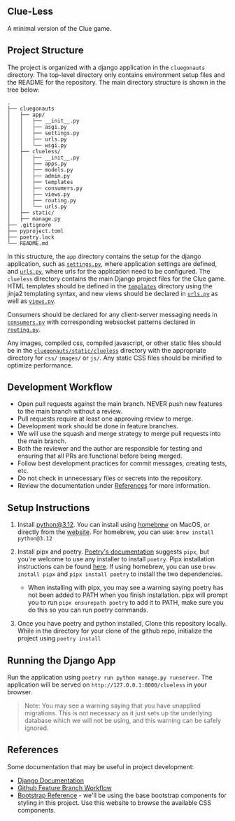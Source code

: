 ## Clue-Less

A minimal version of the Clue game.

## Project Structure

The project is organized with a django application in the `cluegonauts` directory. The top-level directory only contains environment setup files and the README for the repository. The main directory structure is shown in the tree below:

```
.
├── cluegonauts
│   ├── app/
│   │   ├── __init__.py
│   │   ├── asgi.py
│   │   ├── settings.py
│   │   ├── urls.py
│   │   └── wsgi.py
│   ├── clueless/
│   │   ├── __init__.py
│   │   ├── apps.py
│   │   ├── models.py
│   │   ├── admin.py
│   │   ├── templates
│   │   ├── consumers.py
│   │   ├── views.py
│   │   ├── routing.py
│   │   └── urls.py
│   ├── static/
│   ├── manage.py
├── .gitignore
├── pyproject.toml
├── poetry.lock
└── README.md
```

In this structure, the `app` directory contains the setup for the django application, such as [`settings.py`](/cluegonauts/app/see
), where application settings are defined, and [`urls.py`](/cluegonauts/app/urls.py), where urls for the application need to be configured. The `clueless` directory contains the main Django project files for the Clue game. HTML templates should be defined in the [`templates`](/cluegonauts/clueless/templates/) directory using the jinja2 templating syntax, and new views should be declared in [`urls.py`](/cluegonauts/clueless/urls.py) as well as [`views.py`](/cluegonauts/clueless/views.py). 

Consumers should be declared for any client-server messaging needs in [`consumers.py`](/cluegonauts/clueless/consumers.py) with corresponding websocket patterns declared in [`routing.py`](/cluegonauts/clueless/routing.py).

Any images, compiled css, compiled javascript, or other static files should be in the [`cluegonauts/static/clueless`](/cluegonauts/static/clueless/) directory with the appropriate directory for `css/` `images/` or `js/`. Any static CSS files should be minified to optimize performance.

## Development Workflow

- Open pull requests against the main branch. NEVER push new features to the main branch without a review.
- Pull requests require at least one approving review to merge.
- Development work should be done in feature branches.
- We will use the squash and merge strategy to merge pull requests into the main branch.
- Both the reviewer and the author are responsible for testing and ensuring that all PRs are functional before being merged.
- Follow best development practices for commit messages, creating tests, etc.
- Do not check in unnecessary files or secrets into the repository.
- Review the documentation under [References](#references) for more information.

## Setup Instructions

1. Install python@3.12. You can install using [homebrew](https://brew.sh/) on MacOS, or directly from the [website](https://www.python.org/downloads/release/python-3120/).
For homebrew, you can use:
`brew install python@3.12`

2. Install pipx and poetry. [Poetry's documentation](https://python-poetry.org/docs/basic-usage/) suggests `pipx`, but you're welcome to use any installer to install `poetry`. Pipx installation instructions can be found [here](https://pipx.pypa.io/stable/installation/).
If using homebrew, you can use `brew install pipx` and `pipx install poetry` to install the two dependencies.
    - When installing with pipx, you may see a warning saying poetry has not been added to PATH when you finish installation. pipx will prompt you to run `pipx ensurepath poetry` to add it to PATH, make sure you do this so you can run poetry commands.

3. Once you have poetry and python installed, Clone this repository locally. While in the directory for your clone of the github repo, initialize the project using `poetry install`

## Running the Django App

Run the application using `poetry run python manage.py runserver`. The application will be served on `http://127.0.0.1:8000/clueless` in your browser.

> Note: You may see a warning saying that you have unapplied migrations. This is not necessary as it just sets up the underlying database which we will not be using, and this warning can be safely ignored.


## References

Some documentation that may be useful in project development:
- [Django Documentation](https://docs.djangoproject.com/en/5.1/)
- [Github Feature Branch Workflow](https://www.atlassian.com/git/tutorials/comparing-workflows/feature-branch-workflow)
- [Bootstrap Reference](https://getbootstrap.com/docs/5.0/getting-started/introduction/) - we'll be using the base bootstrap components for styling in this project. Use this website to browse the available CSS components.
